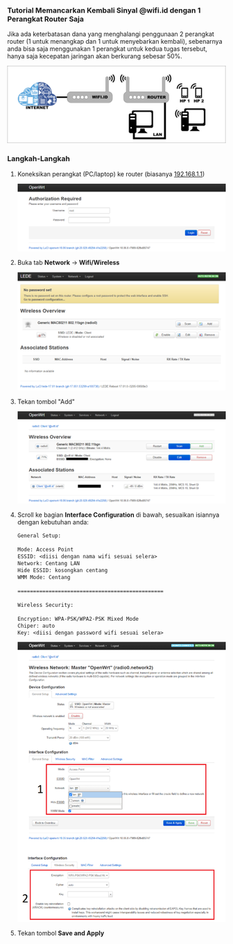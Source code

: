 ### **Tutorial Memancarkan Kembali Sinyal @wifi.id dengan 1 Perangkat Router Saja**

Jika ada keterbatasan dana yang menghalangi penggunaan 2 perangkat router (1 untuk menangkap dan 1 untuk menyebarkan kembali), sebenarnya anda bisa saja menggunakan 1 perangkat untuk kedua tugas tersebut, hanya saja kecepatan jaringan akan berkurang sebesar 50%.

   ![topology2](pics/topology2.png)


### **Langkah-Langkah**

1. Koneksikan perangkat (PC/laptop) ke router (biasanya [192.168.1.1](http://192.168.1.1))

   ![login](pics/01-login-router.png)

2. Buka tab **Network** -> **Wifi/Wireless**

   ![wireless](pics/04-interface-wlan.png)

3. Tekan tombol "Add"

   ![wireless-add](pics/10-wlan-add.png)

4. Scroll ke bagian **Interface Configuration** di bawah, sesuaikan isiannya dengan kebutuhan anda:

   ```
   General Setup:
   
   Mode: Access Point
   ESSID: <diisi dengan nama wifi sesuai selera>
   Network: Centang LAN
   Hide ESSID: kosongkan centang
   WMM Mode: Centang
   
   ===============================================
   
   Wireless	Security:
   
   Encryption: WPA-PSK/WPA2-PSK Mixed Mode
   Chiper: auto
   Key: <diisi dengan password wifi sesuai selera>
   ```

   ![wireless-config](pics/11-wlan-config.png)

5. Tekan tombol **Save and Apply**